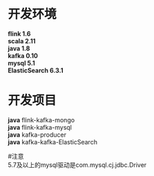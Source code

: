 # 开发环境
****flink 1.6****  
****scala 2.11****   
****java 1.8****  
****kafka 0.10****  
****mysql 5.1****  
****ElasticSearch 6.3.1****  
# 开发项目
****java****  flink-kafka-mongo  
****java****  flink-kafka-mysql   
****java****  kafka-producer  
****java****  kafka-kafka-ElasticSearch







#注意  
5.7及以上的mysql驱动是com.mysql.cj.jdbc.Driver
